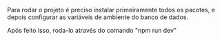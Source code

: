 Para rodar o projeto é preciso instalar primeiramente todos os pacotes, e depois configurar as variáveis de ambiente do banco de dados.


Após feito isso, roda-lo através do comando "npm run dev"